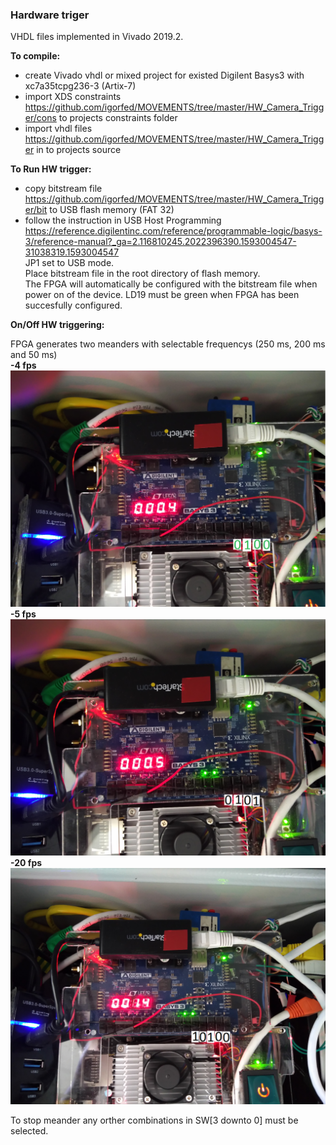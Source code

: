 ### Hardware triger

VHDL files implemented in Vivado 2019.2.<br />

**To compile:**
- create Vivado vhdl or mixed project for existed Digilent Basys3 with xc7a35tcpg236-3 (Artix-7)
- import XDS constraints https://github.com/igorfed/MOVEMENTS/tree/master/HW_Camera_Trigger/cons to projects constraints folder
- import vhdl files https://github.com/igorfed/MOVEMENTS/tree/master/HW_Camera_Trigger in to projects source <br />

**To Run HW trigger:**
- copy bitstream file https://github.com/igorfed/MOVEMENTS/tree/master/HW_Camera_Trigger/bit to USB flash memory (FAT 32)
- follow the instruction in USB Host Programming https://reference.digilentinc.com/reference/programmable-logic/basys-3/reference-manual?_ga=2.116810245.2022396390.1593004547-31038319.1593004547 <br /> 
JP1 set to USB mode. <br /> 
Place bitstream file in the root directory of flash memory.<br />
The FPGA will automatically be configured with the bitstream file when power on of the device. LD19 must be green when FPGA has been succesfully configured.

**On/Off HW triggering:**

FPGA generates two meanders with selectable frequencys (250 ms, 200 ms and 50 ms)  <br />
**-4 fps** 
<img src = "Images/HWTrigger/4fps.png" width = 600><br />
**-5 fps** 
<img src = "Images/HWTrigger/5fps.png" width = 600><br />
**-20 fps** 
<img src = "Images/HWTrigger/20fps.png" width = 600><br />

To stop meander any orther combinations in SW[3 downto 0] must be selected.


